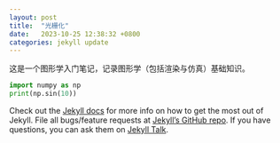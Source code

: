 ```yaml
---
layout: post
title:  "光栅化"
date:   2023-10-25 12:38:32 +0800
categories: jekyll update
---
```

这是一个图形学入门笔记，记录图形学（包括渲染与仿真）基础知识。



```python
import numpy as np
print(np.sin(10))
```

Check out the [Jekyll docs][jekyll-docs] for more info on how to get the most out of Jekyll. File all bugs/feature requests at [Jekyll’s GitHub repo][jekyll-gh]. If you have questions, you can ask them on [Jekyll Talk][jekyll-talk].

[jekyll-docs]: https://jekyllrb.com/docs/home
[jekyll-gh]:   https://github.com/jekyll/jekyll
[jekyll-talk]: https://talk.jekyllrb.com/
